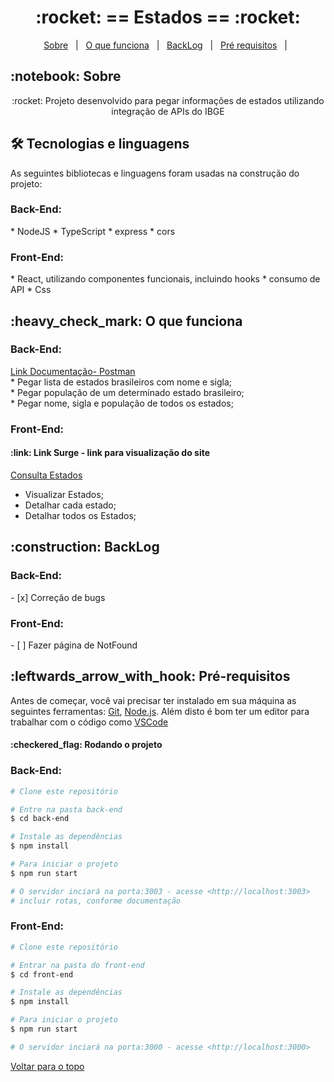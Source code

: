 <h1 align="center" id="top">:rocket: == Estados == :rocket:</h1>

<p align="center">
  <a href="#sobre">Sobre</a> &#xa0; | &#xa0; 
  <a href="#funciona">O que funciona</a> &#xa0; | &#xa0;
  <a href="#pendente">BackLog</a> &#xa0; | &#xa0;
  <a href="#requisitos">Pré requisitos</a> &#xa0; | &#xa0;
</p>

<h2 id="sobre">:notebook: Sobre </h2>

<p align="center">:rocket: Projeto desenvolvido para pegar informações de estados utilizando integração de APIs do IBGE</p>

<h2 id="tecnologias"> 🛠 Tecnologias e linguagens </h2>

As seguintes bibliotecas e linguagens foram usadas na construção do projeto:

<h3>Back-End:</h3>
* NodeJS
* TypeScript
* express
* cors

<h3>Front-End:</h3>
* React, utilizando componentes funcionais, incluindo hooks
* consumo de API
* Css

<h2 id="funciona">:heavy_check_mark: O que funciona</h2>

<h3>Back-End:</h3>
<a href="https://documenter.getpostman.com/view/20822987/Uz5CLdUW">Link Documentação- Postman</a></br>
* Pegar lista de estados brasileiros com nome e sigla;</br>
* Pegar população de um determinado estado brasileiro;</br>
* Pegar nome, sigla e população de todos os estados;</br>

<h3>Front-End:</h3>

<h4 id="link">:link: Link Surge - link para visualização do site</h4>
 <a href="https://estados-teste-processo-seletivo.surge.sh//">Consulta Estados</a>
 
* Visualizar Estados;</br>
* Detalhar cada estado;</br>
* Detalhar todos os Estados;</br>

<h2 id="pendente">:construction: BackLog</h2>

<h3>Back-End:</h3>
- [x] Correção de bugs

<h3>Front-End:</h3>
- [ ] Fazer página de NotFound

<h2 id="requisitos">:leftwards_arrow_with_hook: Pré-requisitos</h2>

Antes de começar, você vai precisar ter instalado em sua máquina as seguintes ferramentas:
[Git](https://git-scm.com), [Node.js](https://nodejs.org/en/). 
Além disto é bom ter um editor para trabalhar com o código como [VSCode](https://code.visualstudio.com/)

<h4>:checkered_flag: Rodando o projeto </h4>

<h3>Back-End:</h3>

```bash
# Clone este repositório

# Entre na pasta back-end
$ cd back-end

# Instale as dependências
$ npm install

# Para iniciar o projeto
$ npm run start

# O servidor inciará na porta:3003 - acesse <http://localhost:3003>
# incluir rotas, conforme documentação
```
<h3>Front-End:</h3>

```bash
# Clone este repositório

# Entrar na pasta do front-end
$ cd front-end

# Instale as dependências
$ npm install

# Para iniciar o projeto
$ npm run start

# O servidor inciará na porta:3000 - acesse <http://localhost:3000>
```
<a href="#top">Voltar para o topo</a>
